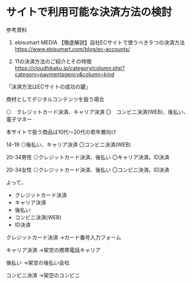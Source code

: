 # サイトで利用可能な決済方法の検討

参考資料
1. ebisumart MEDIA 【徹底解説】自社ECサイトで使うべき９つの決済方法
https://www.ebisumart.com/blog/ec-accounts/

1. 11の決済方法のご紹介とその特徴
https://cloudhikaku.jp/category/column.php?category=paymentagency&column=kind

「決済方法はECサイトの成功の鍵」


商材としてデジタルコンテンツを扱う場合

◎　クレジットカード決済、キャリア決済
〇　コンビニ決済(WEB)、後払い、電子マネー



本サイトで扱う商品は10代～20代の若年層向け

14-19
◎後払い、キャリア決済
〇コンビニ決済(WEB)

20-34男性
◎クレジットカード決済、後払い
〇キャリア決済。ID決済

20-34女性
◎クレジットカード決済、後払い
〇コンビニ決済。ID決済

よって、
- クレジットカード決済
- キャリア決済
- 後払い
- コンビニ決済(WEB)
- ID決済

クレジットカード決済
→カード番号入力フォーム

キャリア決済
→架空の携帯電話キャリア

後払い
→架空の後払い会社

コンビニ決済
→架空のコンビニ


